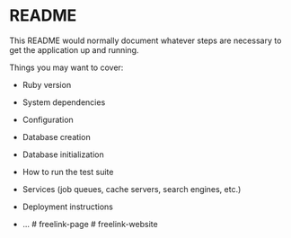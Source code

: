 # README

This README would normally document whatever steps are necessary to get the
application up and running.

Things you may want to cover:

* Ruby version

* System dependencies

* Configuration

* Database creation

* Database initialization

* How to run the test suite

* Services (job queues, cache servers, search engines, etc.)

* Deployment instructions

* ...
#   f r e e l i n k - p a g e  
 #   f r e e l i n k - w e b s i t e  
 